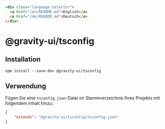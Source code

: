 ```html
<div class="language-selector">
  <a href="/en/README.md">English</a>
  <a href="/de/README.md">Deutsch</a>
</div>
```

# @gravity-ui/tsconfig

## Installation
```
npm install --save-dev @gravity-ui/tsconfig
```

## Verwendung
Fügen Sie eine `tsconfig.json`-Datei im Stammverzeichnis Ihres Projekts mit folgendem Inhalt hinzu:

```json
{
    "extends": "@gravity-ui/tsconfig/tsconfig.json"
}
```